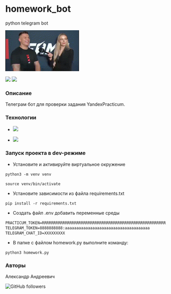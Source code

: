 # homework_bot
python telegram bot

![githab](https://raw.githubusercontent.com/Zolibot/Interview_of_a_real_fighter/main/Real_Fighter.GIF)

![](https://img.shields.io/badge/license-MIT-green)
![](https://img.shields.io/badge/Powered%20by-Python3.9-green)

### Описание

Телеграм бот для проверки задания YandexPracticum.

### Технологии

- ![](https://img.shields.io/badge/Python-3.9-brightgreen)
  
- ![](https://img.shields.io/badge/python_telegram_bot-13.7-brightgreen)

### Запуск проекта в dev-режиме

- Установите и активируйте виртуальное окружение

```
python3 -m venv venv
```

```
source venv/bin/activate
```

- Установите зависимости из файла requirements.txt

```
pip install -r requirements.txt
```
- Создать файл .env добавить переменные среды

```
PRACTICUM_TOKEN=RRRRRRRRRRRRRRRRRRRRRRRRRRRRRRRRRRRRRRRRRRRRRRRRRRRRRR
TELEGRAM_TOKEN=8888888888:aaaaaaaaaaaaaaaaaaaaaaaaaaaaaaaaaaaaa
TELEGRAM_CHAT_ID=XXXXXXXXX
```

- В папке с файлом homework.py выполните команду:

```
python3 homework.py
```

### Авторы

Александр Андреевич

![GitHub followers](https://img.shields.io/github/followers/Zolibot?style=social)